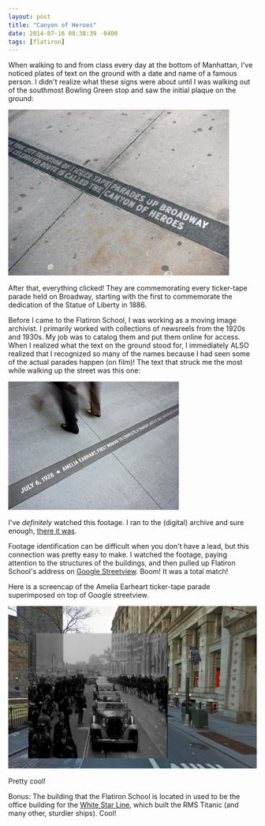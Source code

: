 ```yaml
---
layout: post
title: "Canyon of Heroes"
date: 2014-07-16 08:38:39 -0400
tags: [flatiron]
---
```


When walking to and from class every day at the bottom of Manhattan, I've noticed plates of text on the ground with a date and name of a famous person. I didn't realize what these signs were about until I was walking out of the southmost Bowling Green stop and saw the initial plaque on the ground:

![](/images/canyon-of-heroes.jpg)

After that, everything clicked! They are commemorating every ticker-tape parade held on Broadway, starting with the first to commemorate the dedication of the Statue of Liberty in 1886.

Before I came to the Flatiron School, I was working as a moving image archivist. I primarily worked with collections of newsreels from the 1920s and 1930s. My job was to catalog them and put them online for access. When I realized what the text on the ground stood for, I immediately ALSO realized that I recognized so many of the names because I had seen some of the actual parades happen (on film)! The text that struck me the most while walking up the street was this one:

![](/images/canyon_of_heroes_amelia.jpg)

I've *definitely* watched this footage. I ran to the (digital) archive and sure enough, [there it was](http://mirc.sc.edu/islandora/object/usc%3A1866).

Footage identification can be difficult when you don't have a lead, but this connection was pretty easy to make. I watched the footage, paying attention to the structures of the buildings, and then pulled up Flatiron School's address on [Google Streetview](https://www.google.com/maps/@40.705328,-74.013743,3a,75y,222.42h,90.24t/data=!3m4!1e1!3m2!1sxgNehf6c2LCLopGdOjKqkQ!2e0!6m1!1e1). Boom! It was a total match!

Here is a screencap of the Amelia Earheart ticker-tape parade superimposed on top of Google streetview.
 
![](/images/broadway_thenandnow.png)

Pretty cool!

Bonus: The building that the Flatiron School is located in used to be the office building for the [White Star Line](http://en.wikipedia.org/wiki/White_Star_Line), which built the RMS Titanic (and many other, sturdier ships). Cool!